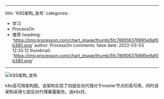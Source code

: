 
---
title: 'K8S架构_发布'
categories: 
 - 学习
 - ProcessOn
 - 推荐
headimg: 'https://img.processon.com/chart_image/thumb/5fc786f06376895e9af0b380.png'
author: ProcessOn
comments: false
date: 2022-03-03 12:35:12
thumbnail: 'https://img.processon.com/chart_image/thumb/5fc786f06376895e9af0b380.png'
---

<div>   
<img class="thumb" alt="K8S架构_发布" src="https://img.processon.com/chart_image/thumb/5fc786f06376895e9af0b380.png" referrerpolicy="no-referrer">
<p>k8s高可用架构图。该架构实现了四层反向代理对于master节点的高可用，同时该架构采用七层反向代理暴露服务。由k8s托..</p>  
</div>
            